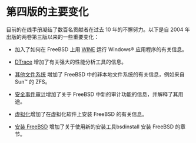 # 第四版的主要变化

目前的在线手册凝结了数百名贡献者在过去 10 年的不懈努力。以下是自 2004 年出版的两卷第三版以来的一些重要变化：

- 加入了如何在 FreeBSD 上用 [WINE](https://docs.freebsd.org/en/books/handbook/wine/index.html#wine) 运行 Windows® 应用程序的有关信息。

- [DTrace](https://docs.freebsd.org/en/books/handbook/dtrace/index.html#dtrace) 增加了有关强大的性能分析工具的信息。

- [其他文件系统](https://docs.freebsd.org/en/books/handbook/filesystems/index.html#filesystems) 增加了 FreeBSD 中的非本地文件系统的有关信息，例如来自 Sun™ 的 ZFS。

- [安全事件审计](https://docs.freebsd.org/en/books/handbook/audit/index.html#audit)增加了关于 FreeBSD 中新的审计功能的信息，并解释了其用途。

- [虚拟化](https://docs.freebsd.org/en/books/handbook/virtualization/index.html#virtualization)增加了在虚拟化软件上安装 FreeBSD 的有关信息。

- [安装 FreeBSD](https://docs.freebsd.org/en/books/handbook/bsdinstall/index.html#bsdinstall) 增加了关于使用新的安装工具bsdinstall 安装 FreeBSD 的章节。
